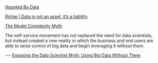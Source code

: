 [Haunted By Data](http://idlewords.com/talks/haunted_by_data.htm)

[Richie | Data is not an asset, it’s a liability](https://www.richie.fi/blog/data-is-a-liability.html)

[The Model Complexity Myth](https://jakevdp.github.io/blog/2015/07/06/model-complexity-myth/)

The self-service movement has not replaced the need for data scientists, but instead created a new reality in which the business and end users are able to seize control of big data and begin leveraging it without them.



 --- [Exposing the Data Scientist Myth: Using Big Data Without Them](http://www.datanami.com/2015/11/03/exposing-the-data-scientist-myth-using-big-data-without-them/)

